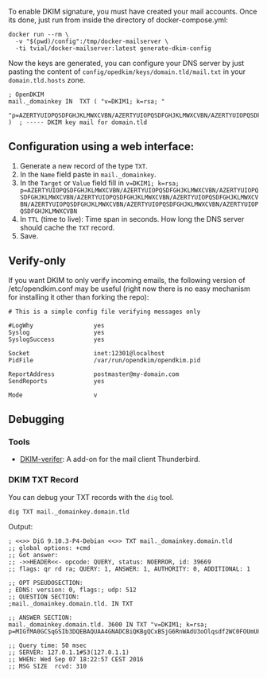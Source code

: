 To enable DKIM signature, you must have created your mail accounts.
Once its done, just run from inside the directory of docker-compose.yml:

    docker run --rm \
      -v "$(pwd)/config":/tmp/docker-mailserver \
      -ti tvial/docker-mailserver:latest generate-dkim-config

Now the keys are generated, you can configure your DNS server by just pasting the content of `config/opedkim/keys/domain.tld/mail.txt` in your `domain.tld.hosts` zone.

```
; OpenDKIM
mail._domainkey	IN	TXT	( "v=DKIM1; k=rsa; "
	  "p=AZERTYUIOPQSDFGHJKLMWXCVBN/AZERTYUIOPQSDFGHJKLMWXCVBN/AZERTYUIOPQSDFGHJKLMWXCVBN/AZERTYUIOPQSDFGHJKLMWXCVBN/AZERTYUIOPQSDFGHJKLMWXCVBN/AZERTYUIOPQSDFGHJKLMWXCVBN/AZERTYUIOPQSDFGHJKLMWXCVBN/AZERTYUIOPQSDFGHJKLMWXCVBN" )  ; ----- DKIM key mail for domain.tld

```

## Configuration using a web interface:

1. Generate a new record of the type `TXT`.
2. In the `Name` field paste in `mail._domainkey`.
3. In the `Target` or `Value` field fill in `v=DKIM1; k=rsa; p=AZERTYUIOPQSDFGHJKLMWXCVBN/AZERTYUIOPQSDFGHJKLMWXCVBN/AZERTYUIOPQSDFGHJKLMWXCVBN/AZERTYUIOPQSDFGHJKLMWXCVBN/AZERTYUIOPQSDFGHJKLMWXCVBN/AZERTYUIOPQSDFGHJKLMWXCVBN/AZERTYUIOPQSDFGHJKLMWXCVBN/AZERTYUIOPQSDFGHJKLMWXCVBN`
4. In `TTL` (time to live): Time span in seconds. How long the DNS server should cache the `TXT` record.
5. Save.

## Verify-only

If you want DKIM to only verify incoming emails, the following version of /etc/opendkim.conf may be useful (right now there is no easy mechanism for installing it other than forking the repo):
```
# This is a simple config file verifying messages only

#LogWhy                 yes
Syslog                  yes
SyslogSuccess           yes

Socket                  inet:12301@localhost
PidFile                 /var/run/opendkim/opendkim.pid

ReportAddress           postmaster@my-domain.com
SendReports             yes

Mode                    v
```

## Debugging

### Tools

* [DKIM-verifer](https://addons.mozilla.org/en-US/thunderbird/addon/dkim-verifier): A add-on for the mail client Thunderbird.

### DKIM TXT Record

You can debug your TXT records with the `dig` tool.

```
dig TXT mail._domainkey.domain.tld
```

Output:

```
; <<>> DiG 9.10.3-P4-Debian <<>> TXT mail._domainkey.domain.tld
;; global options: +cmd
;; Got answer:
;; ->>HEADER<<- opcode: QUERY, status: NOERROR, id: 39669
;; flags: qr rd ra; QUERY: 1, ANSWER: 1, AUTHORITY: 0, ADDITIONAL: 1

;; OPT PSEUDOSECTION:
; EDNS: version: 0, flags:; udp: 512
;; QUESTION SECTION:
;mail._domainkey.domain.tld. IN	TXT

;; ANSWER SECTION:
mail._domainkey.domain.tld. 3600 IN TXT	"v=DKIM1; k=rsa; p=MIGfMA0GCSqGSIb3DQEBAQUAA4GNADCBiQKBgQCxBSjG6RnWAdU3oOlqsdf2WC0FOUmU8uHVrzxPLW2R3yRBPGLrGO1++yy3tv6kMieWZwEBHVOdefM6uQOQsZ4brahu9lhG8sFLPX4MaKYN/NR6RK4gdjrZu+MYSdfk3THgSbNwIDAQAB"

;; Query time: 50 msec
;; SERVER: 127.0.1.1#53(127.0.1.1)
;; WHEN: Wed Sep 07 18:22:57 CEST 2016
;; MSG SIZE  rcvd: 310
```